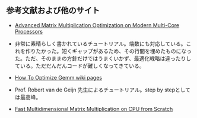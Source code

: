 ## 参考文献および他のサイト

* [Advanced Matrix Multiplication Optimization on Modern Multi-Core Processors](https://salykova.github.io/matmul-cpu)
 - 非常に素晴らしく書かれているチュートリアル。端数にも対応している。これを作りたかった。短くギャップがあるため、その行間を埋めたものになった。ただ、そのままの方針だけではうまくいかず、最適化戦略は違ったりしている。ただだんだんコードが難しくなってきている。

* [How To Optimize Gemm wiki pages](https://github.com/flame/how-to-optimize-gemm)
 - Prof. Robert van de Geijn 先生によるチュートリアル。step by stepとしては最高峰。

* [Fast Multidimensional Matrix Multiplication on CPU from Scratch](https://siboehm.com/articles/22/Fast-MMM-on-CPU)

